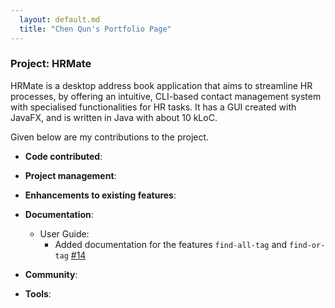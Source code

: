 ```yaml
---
  layout: default.md
  title: "Chen Qun's Portfolio Page"
---
```


### Project: HRMate

HRMate is a desktop address book application that aims to streamline HR processes, by offering an intuitive, CLI-based
contact management system with specialised functionalities for HR tasks. It has a GUI created with JavaFX, and is
written in Java with about 10 kLoC.

Given below are my contributions to the project.

* **Code contributed**:

* **Project management**:

* **Enhancements to existing features**:
* **Documentation**:
  * User Guide:
    * Added documentation for the features `find-all-tag` and `find-or-tag` [\#14]()


* **Community**:
* **Tools**:

